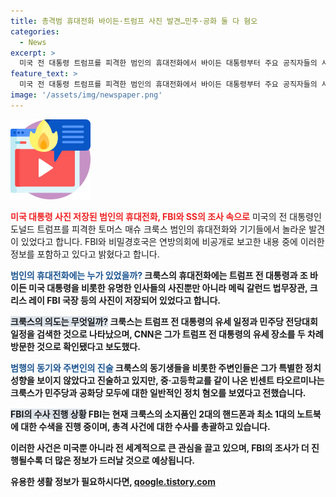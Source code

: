 ```yaml
---
title: 총격범 휴대전화 바이든·트럼프 사진 발견…민주·공화 둘 다 혐오
categories:
  - News
excerpt: >
  미국 전 대통령 트럼프를 피격한 범인의 휴대전화에서 바이든 대통령부터 주요 공직자들의 사진이 발견됐다. FBI와 SS는 범인의 휴대전화와 기기들을 통해 유명 인사들의 사진을 검색한 사실을 발견했다. 범인은 트럼프 전 대통령의 일정과 민주당 전당대회 일정도 검색해 왔으며, FBI는 현재 범인의 소유물을 수색 중이다. 해당 범인은 정치 성향을 드러내진 않았으나, 고등학교 동기에 따르면 정치 혐오를 보였다고 전해졌다.
feature_text: >
  미국 전 대통령 트럼프를 피격한 범인의 휴대전화에서 바이든 대통령부터 주요 공직자들의 사진이 발견됐다. FBI와 SS는 범인의 휴대전화와 기기들을 통해 유명 인사들의 사진을 검색한 사실을 발견했다. 범인은 트럼프 전 대통령의 일정과 민주당 전당대회 일정도 검색해 왔으며, FBI는 현재 범인의 소유물을 수색 중이다. 해당 범인은 정치 성향을 드러내진 않았으나, 고등학교 동기에 따르면 정치 혐오를 보였다고 전해졌다.
image: '/assets/img/newspaper.png'
---
```


<p><img src="/assets/img/news.png" alt="rentncar 속보" /></p>

<p><b><span style="color: #ee2323;">미국 대통령 사진 저장된 범인의 휴대전화, FBI와 SS의 조사 속으로</span></b>
미국의 전 대통령인 도널드 트럼프를 피격한 토머스 매슈 크룩스 범인의 휴대전화와 기기들에서 놀라운 발견이 있었다고 합니다. FBI와 비밀경호국은 연방의회에 비공개로 보고한 내용 중에 이러한 정보를 포함하고 있다고 밝혔다고 합니다.</p>

<p><b><span style="color: #1a5490;">범인의 휴대전화에는 누가 있었을까?</span><b>
크룩스의 휴대전화에는 트럼프 전 대통령과 조 바이든 미국 대통령을 비롯한 유명한 인사들의 사진뿐만 아니라 메릭 갈런드 법무장관, 크리스 레이 FBI 국장 등의 사진이 저장되어 있었다고 합니다.</p>

<p><b><span style="background-color: #21538527;">크룩스의 의도는 무엇일까?</span></b>
크룩스는 트럼프 전 대통령의 유세 일정과 민주당 전당대회 일정을 검색한 것으로 나타났으며, CNN은 그가 트럼프 전 대통령의 유세 장소를 두 차례 방문한 것으로 확인됐다고 보도했다.</p>

<p><b><span style="color: #1a5490;">범행의 동기와 주변인의 진술</span></b>
크룩스의 동기생들을 비롯한 주변인들은 그가 특별한 정치 성향을 보이지 않았다고 진술하고 있지만, 중·고등학교를 같이 나온 빈센트 타오르미나는 크룩스가 민주당과 공화당 모두에 대한 일반적인 정치 혐오를 보였다고 전했습니다.</p>

<p><b><span style="background-color: #21538527;">FBI의 수사 진행 상황</span></b>
FBI는 현재 크룩스의 소지품인 2대의 핸드폰과 최소 1대의 노트북에 대한 수색을 진행 중이며, 총격 사건에 대한 수사를 총괄하고 있습니다. </p>

<p>이러한 사건은 미국뿐 아니라 전 세계적으로 큰 관심을 끌고 있으며, FBI의 조사가 더 진행될수록 더 많은 정보가 드러날 것으로 예상됩니다.</p>
유용한 생활 정보가 필요하시다면, <a href="https://qoogle.tistory.com" rel="dofollow">qoogle.tistory.com</a>


